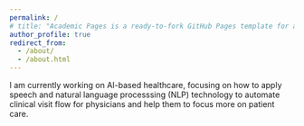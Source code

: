 ```yaml
---
permalink: /
# title: "Academic Pages is a ready-to-fork GitHub Pages template for academic personal websites"
author_profile: true
redirect_from: 
  - /about/
  - /about.html
---
```


I am currently working on AI-based healthcare, focusing on how to apply speech and natural language processsing (NLP) technology to automate clinical visit flow for physicians and help them to focus more on patient care.

